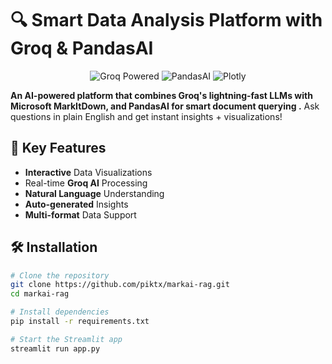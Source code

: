 # 🔍 Smart Data Analysis Platform with Groq & PandasAI

<div align="center">
  <img src="https://img.shields.io/badge/Powered%20By-Groq-8A2BE2" alt="Groq Powered">
  <img src="https://img.shields.io/badge/AI-PandasAI-0077B6" alt="PandasAI">
  <img src="https://img.shields.io/badge/Visualization-Plotly-FF69B4" alt="Plotly">
</div>

**An AI-powered platform that combines Groq's lightning-fast LLMs with Microsoft MarkItDown, and PandasAI for smart document querying .** Ask questions in plain English and get instant insights + visualizations!


## 🚀 Key Features

- **Interactive** Data Visualizations
- Real-time **Groq AI** Processing
- **Natural Language** Understanding
- **Auto-generated** Insights
- **Multi-format** Data Support

## 🛠️ Installation
```bash
# Clone the repository
git clone https://github.com/piktx/markai-rag.git
cd markai-rag

# Install dependencies
pip install -r requirements.txt

# Start the Streamlit app
streamlit run app.py
